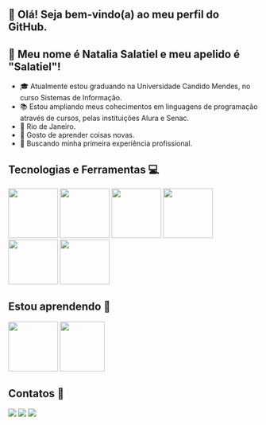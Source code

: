 ## 👋 Olá! Seja bem-vindo(a) ao meu perfil do GitHub.
## :raising_hand: Meu nome é Natalia Salatiel e meu apelido é "Salatiel"!



- :mortar_board: Atualmente estou graduando na Universidade Candido Mendes, no curso Sistemas de Informação.
- :books: Estou ampliando meus cohecimentos em linguagens de programação através de cursos, pelas instituições Alura e Senac.
- :pushpin: Rio de Janeiro.
- :dart: Gosto de aprender coisas novas.
- :mag_right: Buscando minha primeira experiência profissional.

## Tecnologias e Ferramentas :computer: 
<img src="https://cdn.jsdelivr.net/gh/devicons/devicon@latest/icons/html5/html5-original-wordmark.svg"  height="100px" width="100px" /> <img src="https://cdn.jsdelivr.net/gh/devicons/devicon@latest/icons/css3/css3-original-wordmark.svg" height="100px" width="100px" />  <img src="https://cdn.jsdelivr.net/gh/devicons/devicon@latest/icons/mysql/mysql-plain-wordmark.svg" height="100px" width="100px" />  <img src="https://cdn.jsdelivr.net/gh/devicons/devicon@latest/icons/git/git-plain-wordmark.svg" height="100px" width="100px"/>  <img src="https://cdn.jsdelivr.net/gh/devicons/devicon@latest/icons/github/github-original.svg" height="90px" width="100px" />     <img src="https://cdn.jsdelivr.net/gh/devicons/devicon@latest/icons/vscode/vscode-original-wordmark.svg"  height="90px" width="100px" /> 

## Estou aprendendo :brain:

<img src="https://cdn.jsdelivr.net/gh/devicons/devicon@latest/icons/python/python-original-wordmark.svg"  height="100px" width="100px" /> <img src="https://cdn.jsdelivr.net/gh/devicons/devicon@latest/icons/javascript/javascript-plain.svg" height="100px" width="90px" />

## Contatos :iphone:

<div>
<a href="https://instagram.com/ntsalatiel" target="_blank"><img loading="lazy" src="https://img.shields.io/badge/-Instagram-%23E4405F?style=for-the-badge&logo=instagram&logoColor=white" target="_blank"></a>
<a href = "mailto:ntlsalatieldev@gmail.com"><img loading="lazy" src="https://img.shields.io/badge/Gmail-D14836?style=for-the-badge&logo=gmail&logoColor=white" target="_blank"></a>
<a href="https://www.linkedin.com/in/natalia-salatiel-desenvolvedora-web" target="_blank"><img loading="lazy" src="https://img.shields.io/badge/-LinkedIn-%230077B5?style=for-the-badge&logo=linkedin&logoColor=white" target="_blank"></a>   
</div>  

